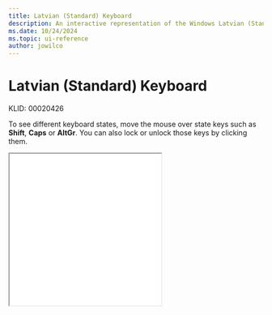 ```yaml
---
title: Latvian (Standard) Keyboard
description: An interactive representation of the Windows Latvian (Standard) keyboard. To see different keyboard states, click or move the mouse over the state keys.
ms.date: 10/24/2024
ms.topic: ui-reference
author: jowilco
---
```


# Latvian (Standard) Keyboard

KLID: 00020426

To see different keyboard states, move the mouse over state keys such as **Shift**, **Caps** or **AltGr**. You can also lock or unlock those keys by clicking them.

<iframe src="kbdlvst.html" height="300"></iframe>
